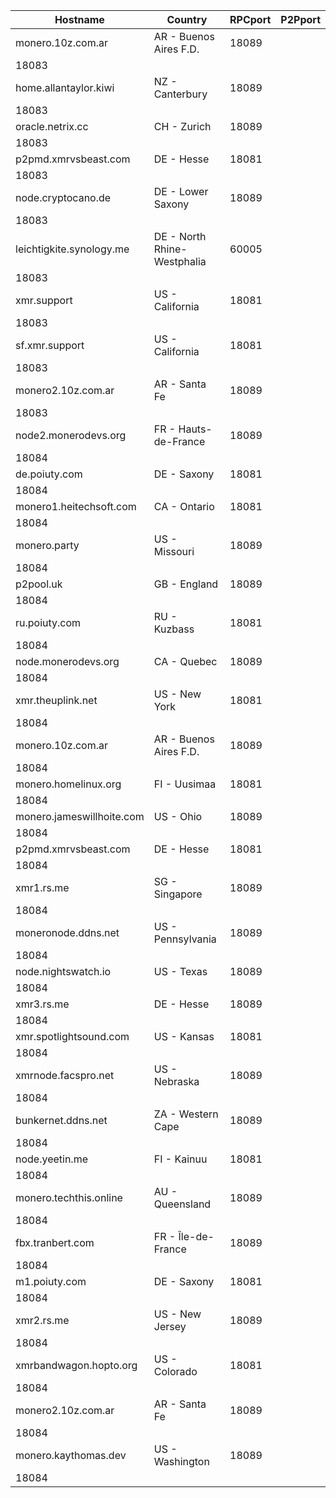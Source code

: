 Hostname | Country | RPCport | P2Pport
--- | --- | --- | ---
monero.10z.com.ar | AR - Buenos Aires F.D. | 18089
 | 18083
home.allantaylor.kiwi | NZ - Canterbury | 18089
 | 18083
oracle.netrix.cc | CH - Zurich | 18089
 | 18083
p2pmd.xmrvsbeast.com | DE - Hesse | 18081
 | 18083
node.cryptocano.de | DE - Lower Saxony | 18089
 | 18083
leichtigkite.synology.me | DE - North Rhine-Westphalia | 60005
 | 18083
xmr.support | US - California | 18081
 | 18083
sf.xmr.support | US - California | 18081
 | 18083
monero2.10z.com.ar | AR - Santa Fe | 18089
 | 18083
node2.monerodevs.org | FR - Hauts-de-France | 18089
 | 18084
de.poiuty.com | DE - Saxony | 18081
 | 18084
monero1.heitechsoft.com | CA - Ontario | 18081
 | 18084
monero.party | US - Missouri | 18089
 | 18084
p2pool.uk | GB - England | 18089
 | 18084
ru.poiuty.com | RU - Kuzbass | 18081
 | 18084
node.monerodevs.org | CA - Quebec | 18089
 | 18084
xmr.theuplink.net | US - New York | 18081
 | 18084
monero.10z.com.ar | AR - Buenos Aires F.D. | 18089
 | 18084
monero.homelinux.org | FI - Uusimaa | 18081
 | 18084
monero.jameswillhoite.com | US - Ohio | 18089
 | 18084
p2pmd.xmrvsbeast.com | DE - Hesse | 18081
 | 18084
xmr1.rs.me | SG - Singapore | 18089
 | 18084
moneronode.ddns.net | US - Pennsylvania | 18089
 | 18084
node.nightswatch.io | US - Texas | 18089
 | 18084
xmr3.rs.me | DE - Hesse | 18089
 | 18084
xmr.spotlightsound.com | US - Kansas | 18081
 | 18084
xmrnode.facspro.net | US - Nebraska | 18089
 | 18084
bunkernet.ddns.net | ZA - Western Cape | 18089
 | 18084
node.yeetin.me | FI - Kainuu | 18081
 | 18084
monero.techthis.online | AU - Queensland | 18089
 | 18084
fbx.tranbert.com | FR - Île-de-France | 18089
 | 18084
m1.poiuty.com | DE - Saxony | 18081
 | 18084
xmr2.rs.me | US - New Jersey | 18089
 | 18084
xmrbandwagon.hopto.org | US - Colorado | 18081
 | 18084
monero2.10z.com.ar | AR - Santa Fe | 18089
 | 18084
monero.kaythomas.dev | US - Washington | 18089
 | 18084
